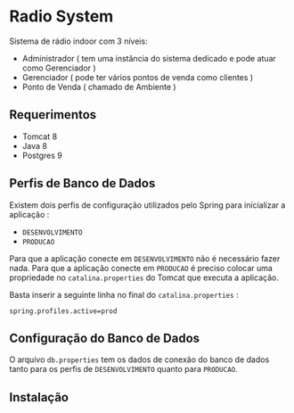 Radio System
============

Sistema de rádio indoor com 3 níveis:

 - Administrador ( tem uma instância do sistema dedicado e pode atuar como Gerenciador )
 - Gerenciador ( pode ter vários pontos de venda como clientes )
 - Ponto de Venda ( chamado de Ambiente )


## Requerimentos

 - Tomcat 8
 - Java 8 
 - Postgres 9


## Perfis de Banco de Dados

Existem dois perfis de configuração utilizados pelo Spring para inicializar a aplicação :
 - `DESENVOLVIMENTO`
 - `PRODUCAO`
 
Para que a aplicação conecte em `DESENVOLVIMENTO` não é necessário fazer nada.
Para que a aplicação conecte em `PRODUCAO` é preciso colocar uma propriedade no `catalina.properties` do Tomcat que executa a aplicação.

Basta inserir a seguinte linha no final do `catalina.properties` :

```
spring.profiles.active=prod
```


## Configuração do Banco de Dados

O arquivo `db.properties` tem os dados de conexão do banco de dados tanto para os perfis de `DESENVOLVIMENTO` quanto para `PRODUCAO`.



 
## Instalação

